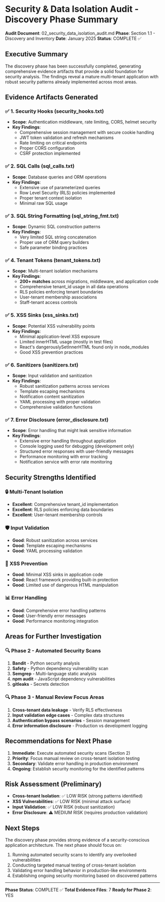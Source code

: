 # Security & Data Isolation Audit - Discovery Phase Summary

**Audit Document**: 02_security_data_isolation_audit.md
**Phase**: Section 1.1 - Discovery and Inventory
**Date**: January 2025
**Status**: COMPLETE ✅

## Executive Summary

The discovery phase has been successfully completed, generating comprehensive evidence artifacts that provide a solid foundation for security analysis. The findings reveal a mature multi-tenant application with robust security patterns already implemented across most areas.

## Evidence Artifacts Generated

### ✅ 1. Security Hooks (security_hooks.txt)
- **Scope**: Authentication middleware, rate limiting, CORS, helmet security
- **Key Findings**:
  - Comprehensive session management with secure cookie handling
  - JWT token validation and refresh mechanisms
  - Rate limiting on critical endpoints
  - Proper CORS configuration
  - CSRF protection implemented

### ✅ 2. SQL Calls (sql_calls.txt)
- **Scope**: Database queries and ORM operations
- **Key Findings**:
  - Extensive use of parameterized queries
  - Row Level Security (RLS) policies implemented
  - Proper tenant context isolation
  - Minimal raw SQL usage

### ✅ 3. SQL String Formatting (sql_string_fmt.txt)
- **Scope**: Dynamic SQL construction patterns
- **Key Findings**:
  - Very limited SQL string concatenation
  - Proper use of ORM query builders
  - Safe parameter binding practices

### ✅ 4. Tenant Tokens (tenant_tokens.txt)
- **Scope**: Multi-tenant isolation mechanisms
- **Key Findings**:
  - **200+ matches** across migrations, middleware, and application code
  - Comprehensive tenant_id usage in all data operations
  - RLS policies enforcing tenant boundaries
  - User-tenant membership associations
  - Staff-tenant access controls

### ✅ 5. XSS Sinks (xss_sinks.txt)
- **Scope**: Potential XSS vulnerability points
- **Key Findings**:
  - Minimal application-level XSS exposure
  - Limited innerHTML usage (mostly in test files)
  - React's dangerouslySetInnerHTML found only in node_modules
  - Good XSS prevention practices

### ✅ 6. Sanitizers (sanitizers.txt)
- **Scope**: Input validation and sanitization
- **Key Findings**:
  - Robust sanitization patterns across services
  - Template escaping mechanisms
  - Notification content sanitization
  - YAML processing with proper validation
  - Comprehensive validation functions

### ✅ 7. Error Disclosure (error_disclosure.txt)
- **Scope**: Error handling that might leak sensitive information
- **Key Findings**:
  - Extensive error handling throughout application
  - Console logging used for debugging (development only)
  - Structured error responses with user-friendly messages
  - Performance monitoring with error tracking
  - Notification service with error rate monitoring

## Security Strengths Identified

### 🔒 Multi-Tenant Isolation
- **Excellent**: Comprehensive tenant_id implementation
- **Excellent**: RLS policies enforcing data boundaries
- **Excellent**: User-tenant membership controls

### 🛡️ Input Validation
- **Good**: Robust sanitization across services
- **Good**: Template escaping mechanisms
- **Good**: YAML processing validation

### 🚫 XSS Prevention
- **Good**: Minimal XSS sinks in application code
- **Good**: React framework providing built-in protection
- **Good**: Limited use of dangerous HTML manipulation

### 📊 Error Handling
- **Good**: Comprehensive error handling patterns
- **Good**: User-friendly error messages
- **Good**: Performance monitoring integration

## Areas for Further Investigation

### 🔍 Phase 2 - Automated Security Scans
1. **Bandit** - Python security analysis
2. **Safety** - Python dependency vulnerability scan
3. **Semgrep** - Multi-language static analysis
4. **npm audit** - JavaScript dependency vulnerabilities
5. **gitleaks** - Secrets detection

### 🔍 Phase 3 - Manual Review Focus Areas
1. **Cross-tenant data leakage** - Verify RLS effectiveness
2. **Input validation edge cases** - Complex data structures
3. **Authentication bypass scenarios** - Session management
4. **Error information disclosure** - Production vs development logging

## Recommendations for Next Phase

1. **Immediate**: Execute automated security scans (Section 2)
2. **Priority**: Focus manual review on cross-tenant isolation testing
3. **Secondary**: Validate error handling in production environment
4. **Ongoing**: Establish security monitoring for the identified patterns

## Risk Assessment (Preliminary)

- **Cross-tenant Isolation**: ✅ LOW RISK (strong patterns identified)
- **XSS Vulnerabilities**: ✅ LOW RISK (minimal attack surface)
- **Input Validation**: ✅ LOW RISK (robust sanitization)
- **Error Disclosure**: ⚠️ MEDIUM RISK (requires production validation)

## Next Steps

The discovery phase provides strong evidence of a security-conscious application architecture. The next phase should focus on:

1. Running automated security scans to identify any overlooked vulnerabilities
2. Conducting targeted manual testing of cross-tenant isolation
3. Validating error handling behavior in production-like environments
4. Establishing ongoing security monitoring based on discovered patterns

---

**Phase Status**: COMPLETE ✅
**Total Evidence Files**: 7
**Ready for Phase 2**: YES

